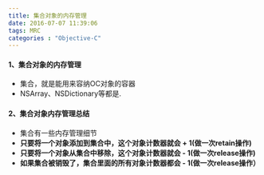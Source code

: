 ```yaml
---
title: 集合对象的内存管理
date: 2016-07-07 11:39:06
tags: MRC
categories : "Objective-C"
---
```


#### 1、集合对象的内存管理

 * 集合，就是能用来容纳OC对象的容器
 * NSArray、NSDictionary等都是.

#### 2、集合对象内存管理总结
 * 集合有一些内存管理细节
 * __只要将一个对象添加到集合中，这个对象计数器就会 + 1(做一次retain操作)__
 * __只要将一个对象从集合中移除，这个对象计数器就会 - 1(做一次release操作)__
 * __如果集合被销毁了，集合里面的所有对象计数器都会 - 1(做一次release操作）__
